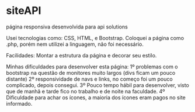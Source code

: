 # siteAPI
página responsiva desenvolvida para api solutions

Usei tecnologias como:
CSS, HTML, e Bootstrap.
Coloquei a página como .php, porém nem utilizei a linguagem, não foi necessário.

Facilidades:
Montar a estrutura da página e decorar seu estilo.

Minhas dificuldades para desenvolver esta página:
1º problemas com o bootstrap na questão de monitores muito largos (divs ficam um pouco distante)
2º responsividade de navs e links, no começo foi um pouco complicado, depois consegui.
3º Pouco tempo hábil para desenvolver, visto que de manhã e tarde fico no trabalho e de noite na faculdade.
4º Dificuldade para achar os ícones, a maioria dos ícones eram pagos no site informado.

